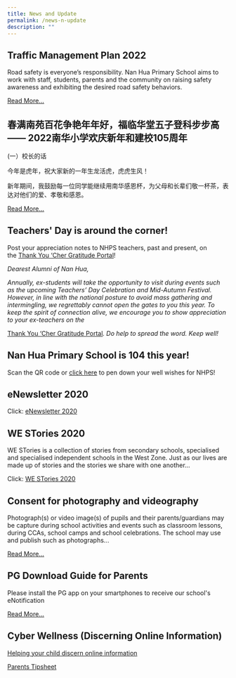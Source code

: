 ```yaml
---
title: News and Update
permalink: /news-n-update
description: ""
---
```

Traffic Management Plan 2022
----------------------------

Road safety is everyone’s responsibility. Nan Hua Primary School aims to work with staff, students, parents and the community on raising safety awareness and exhibiting the desired road safety behaviors.

[Read More...](https://nanhuapri.moe.edu.sg/nhps-1/news-and-updates/traffic-management-plan-2022)  
  

春满南苑百花争艳年年好，福临华堂五子登科步步高 —— 2022南华小学欢庆新年和建校105周年
-----------------------------------------------

(一）校长的话

今年是虎年，祝大家新的一年生龙活虎，虎虎生风！

新年期间，我鼓励每一位同学能继续用南华感恩杯，为父母和长辈们敬一杯茶，表达对他们的爱、孝敬和感恩。

[Read More...](https://nanhuapri.moe.edu.sg/nhps-1/2022-105)

Teachers' Day is around the corner!
-----------------------------------

Post your appreciation notes to NHPS teachers, past and present, on the [Thank You ‘Cher Gratitude Portal](https://thankyoucher.edu.sg/#write_msg)!  
  

_Dearest Alumni of Nan Hua,_

_Annually, ex-students will take the opportunity to visit during events such as the upcoming Teachers’ Day Celebration and Mid-Autumn Festival. However, in line with the national posture to avoid mass gathering and intermingling, we regrettably cannot open the gates to you this year. To keep the spirit of connection alive, we encourage you to show appreciation to your ex-teachers on the_ 

[Thank You ‘Cher Gratitude Portal](http://xn--thank%20you%20cher%20gratitude%20portal-3d8x/)_. Do help to spread the word. Keep well!_  
  

Nan Hua Primary School is 104 this year!
----------------------------------------

Scan the QR code or [click here](https://padlet.com/NHPS104/4sr79y2l3smh01lf) to pen down your well wishes for NHPS!  
  

eNewsletter 2020
----------------

Click: [eNewsletter 2020](https://nanhuapri.moe.edu.sg/qql/slot/u732/Events/Publications/Newsletter%202020.pdf)

WE STories 2020
---------------

WE STories is a collection of stories from secondary schools, specialised and specialised independent schools in the West Zone. Just as our lives are made up of stories and the stories we share with one another...

Click: [WE STories 2020](https://online.fliphtml5.com/tpdoy/gssk/#p=1)

Consent for photography and videography
---------------------------------------

Photograph(s) or video image(s) of pupils and their parents/guardians may be capture during school activities and events such as classroom lessons, during CCAs, school camps and school celebrations. The school may use and publish such as photographs...

[Read More...](https://nanhuapri.moe.edu.sg/nhps-1/news-and-updates/consent-for-photography-and-videography)

PG Download Guide for Parents
-----------------------------

Please install the PG app on your smartphones to receive our school's eNotification

[Read More...](https://nanhuapri.moe.edu.sg/qql/slot/u732/Others/News%20and%20Updates/Parents%20Gateway@%20NHPS%20Annex%20A%20-%20Instructional%20Guide.pdf)

Cyber Wellness (Discerning Online Information)
----------------------------------------------

[Helping your child discern online information](https://nanhuapri.moe.edu.sg/nhps-1/news-and-updates/cyberwellness)

[Parents Tipsheet](https://nanhuapri.moe.edu.sg/qql/slot/u732/Others/News%20and%20Updates/2019%20Connect%20T2%20Parents%20Tipsheet%20-%20Pri.pdf)